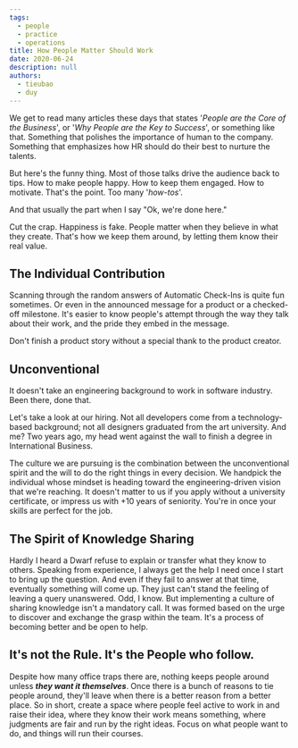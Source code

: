 ```yaml
---
tags: 
  - people
  - practice
  - operations
title: How People Matter Should Work
date: 2020-06-24
description: null
authors:
  - tieubao
  - duy
---
```


We get to read many articles these days that states '*People are the Core of the Business*', or '*Why People are the Key to Success*', or something like that. Something that polishes the importance of human to the company. Something that emphasizes how HR should do their best to nurture the talents.

But here's the funny thing. Most of those talks drive the audience back to tips. How to make people happy. How to keep them engaged. How to motivate. That's the point. Too many '*how-tos*'.

And that usually the part when I say "Ok, we're done here."

Cut the crap. Happiness is fake. People matter when they believe in what they create. That's how we keep them around, by letting them know their real value.

## The Individual Contribution
Scanning through the random answers of Automatic Check-Ins is quite fun sometimes. Or even in the announced message for a product or a checked-off milestone. It's easier to know people's attempt through the way they talk about their work, and the pride they embed in the message.

Don't finish a product story without a special thank to the product creator.

## Unconventional
It doesn't take an engineering background to work in software industry. Been there, done that.

Let's take a look at our hiring. Not all developers come from a technology-based background; not all designers graduated from the art university. And me? Two years ago, my head went against the wall to finish a degree in International Business.

The culture we are pursuing is the combination between the unconventional spirit and the will to do the right things in every decision. We handpick the individual whose mindset is heading toward the engineering-driven vision that we're reaching. It doesn't matter to us if you apply without a university certificate, or impress us with +10 years of seniority. You're in once your skills are perfect for the job.

## The Spirit of Knowledge Sharing
Hardly I heard a Dwarf refuse to explain or transfer what they know to others. Speaking from experience, I always get the help I need once I start to bring up the question. And even if they fail to answer at that time, eventually something will come up. They just can't stand the feeling of leaving a query unanswered. Odd, I know. But implementing a culture of sharing knowledge isn't a mandatory call. It was formed based on the urge to discover and exchange the grasp within the team. It's a process of becoming better and be open to help.

## It's not the Rule. It's the People who follow.
Despite how many office traps there are, nothing keeps people around unless ***they want it themselves***. Once there is a bunch of reasons to tie people around, they'll leave when there is a better reason from a better place. So in short, create a space where people feel active to work in and raise their idea, where they know their work means something, where judgments are fair and run by the right ideas. Focus on what people want to do, and things will run their courses.
